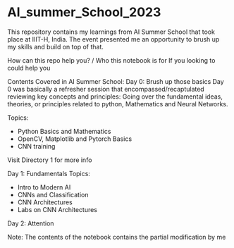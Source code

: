 # AI_summer_School_2023

This repository contains my learnings from AI Summer School that took place at IIIT-H, India.
The event presented me an opportunity to brush up my skills and build on top of that.

How can this repo help you? / Who this notebook is for
If you looking to  could help you 

Contents Covered in AI Summer School:
Day 0: Brush up those basics
Day 0 was basically a refresher session that encompassed/recaptulated reviewing key concepts and principles: Going over the fundamental ideas, theories, or principles related to python, Mathematics and Neural Networks.

Topics:
- Python Basics and Mathematics
- OpenCV, Matplotlib and Pytorch Basics
- CNN training

Visit Directory 1 for more info

Day 1: Fundamentals
Topics:
- Intro to Modern AI
- CNNs and Classification
- CNN Architectures
- Labs on CNN Architectures

Day 2: Attention

Note: The contents of the notebook contains the partial modification by me
